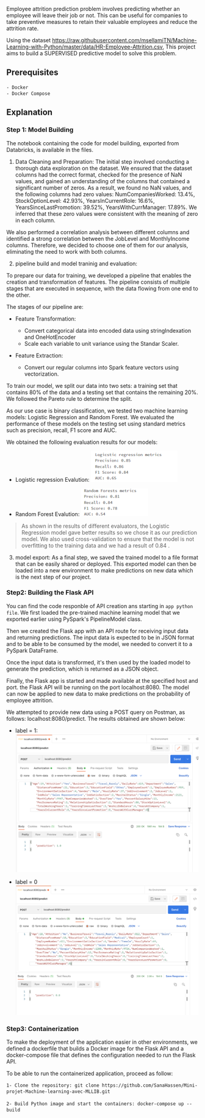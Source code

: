 
Employee attrition prediction problem involves predicting whether an employee will leave their job or not. This can be useful for companies to take preventive measures to retain their valuable employees and reduce the attrition rate. 

Using the dataset https://raw.githubusercontent.com/msellamiTN/Machine-Learning-with-Python/master/data/HR-Employee-Attrition.csv, This project aims to build a  SUPERVISED predictive model to solve this problem. 

## Prerequisites
    - Docker
    - Docker Compose

## Explanation
### Step 1: Model Building
The notebook containing the code for model building, exported from Databricks, is available in the files.

1. Data Cleaning and Preparation:
The initial step involved conducting a thorough data exploration on the dataset. We ensured that the dataset columns had the correct format, checked for the presence of NaN values, and gained an understanding of the columns that contained a significant number of zeros. As a result, we found no NaN values, and the following columns had zero values:
NumCompaniesWorked: 13.4%, StockOptionLevel: 42.93%, YearsInCurrentRole: 16.6%, YearsSinceLastPromotion: 39.52%, YearsWithCurrManager: 17.89%. We inferred that these zero values were consistent with the meaning of zero in each column.

We also performed a correlation analysis between different columns and identified a strong correlation between the JobLevel and MonthlyIncome columns. Therefore, we decided to choose one of them for our analysis, eliminating the need to work with both columns.

2. pipeline build and model traninig and evaluation:

To prepare our data for training, we developed a pipeline that enables the creation and transformation of features. The pipeline consists of multiple stages that are executed in sequence, with the data flowing from one end to the other.

The stages of our pipeline are:

* Feature Transformation:
    * Convert categorical data into encoded data using stringIndexation and OneHotEncoder
    * Scale each variable to unit variance using the Standar Scaler.

* Feature Extraction:
    * Convert our regular columns into Spark feature vectors using vectorization.

To train our model, we split our data into two sets: a training set that contains 80% of the data and a testing set that contains the remaining 20%. We followed the Pareto rule to determine the split.

As our use case is binary classification, we tested two machine learning models: Logistic Regression and Random Forest. We evaluated the performance of these models on the testing set using standard metrics such as precision, recall, F1 score and AUC.

We obtained the following evaluation results for our models:
* Logistic regression Evalution:
![HomeView](images/logistic.PNG)

* Random Forest Evalution:
![HomeView](images/random.PNG)

> As shown in the results of different evaluators, the Logistic Regression model gave better results so we chose it as our prediction model. We also used cross-validation to ensure that the model is not overfitting to the training data and we had a result of 0.84 .

3. model export:
As a final step, we saved the trained model to a file format that can be easily shared or deployed. This exported model can then be loaded into a new environment to make predictions on new data which is the next step of our project.

### Step2: Building the Flask API
You can find the code responble of API creation ans starting in `app python file`.
We first loaded the pre-trained machine learning model that we exported earlier using PySpark's PipelineModel class.

Then we created the Flask app with an API route for receiving input data and returning predictions. The input data is expected to be in JSON format and to be able to be consumed by the model, we needed to convert it to a PySpark DataFrame.

Once the input data is transformed, it's then used by the loaded model to generate the prediction, which is returned as a JSON object. 

Finally, the Flask app is started and made available at the specified host and port. the Flask API will be running on the port localhost:8080. The model can now be applied to new data to make predictions on the probability of employee attrition.

We attempted to provide new data using a POST query on Postman, as follows: localhost:8080/predict. The results obtained are shown below:
* label = 1:
![HomeView](images/1.png)

* label = 0
![HomeView](images/0.png)

### Step3: Containerization
To make the deployment of the application easier in other environments, we defined a dockerfile that builds a Docker image for the Flask API and a docker-compose file that defines the configuration needed to run the Flask API.

To be able to run the containerized application, proceed as follow:

    1- Clone the repository: git clone https://github.com/SanaHassen/Mini-projet-Machine-learning-avec-MLLIB.git
    
    2- Build Python image and start the containers: docker-compose up --build















